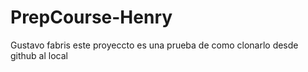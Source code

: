 # PrepCourse-Henry
Gustavo fabris este proyeccto es una prueba de como clonarlo desde github al local
